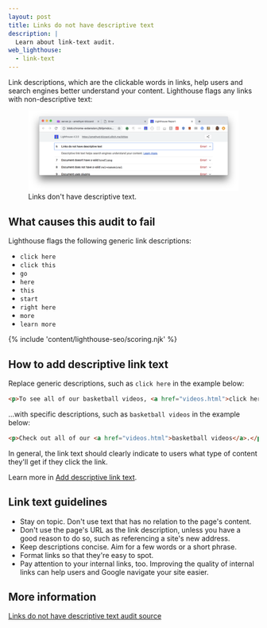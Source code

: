```yaml
---
layout: post
title: Links do not have descriptive text
description: |
  Learn about link-text audit.
web_lighthouse:
  - link-text
---
```


Link descriptions,
which are the clickable words in links,
help users and search engines better understand your content.
Lighthouse flags any links with non-descriptive text:

<figure class="w-figure">
  <img class="w-screenshot w-screenshot--filled" src="link-text.png" alt="Lighthouse audit showing links don't have descriptive text">
  <figcaption class="w-figcaption">
    Links don't have descriptive text.
  </figcaption>
</figure>

## What causes this audit to fail

Lighthouse flags the following generic link descriptions:

- `click here`
- `click this`
- `go`
- `here`
- `this`
- `start`
- `right here`
- `more`
- `learn more`

{% include 'content/lighthouse-seo/scoring.njk' %}

## How to add descriptive link text

Replace generic descriptions, such as `click here` in the example below:

```html
<p>To see all of our basketball videos, <a href="videos.html">click here</a>.</p>
```

…with specific descriptions, such as `basketball videos` in the example below:

```html
<p>Check out all of our <a href="videos.html">basketball videos</a>.</p>
```

In general,
the link text should clearly indicate to users what type of content they'll get
if they click the link.

Learn more in [Add descriptive link text](/write-descriptive-text#add-descriptive-link-text).

## Link text guidelines

- Stay on topic. Don't use text that has no relation to the page's content.
- Don't use the page's URL as the link description, unless you have a good reason to do so,
such as referencing a site's new address.
- Keep descriptions concise. Aim for a few words or a short phrase.
- Format links so that they're easy to spot.
- Pay attention to your internal links, too. Improving the quality of internal links can
help users and Google navigate your site easier.

## More information

[Links do not have descriptive text audit source](https://github.com/GoogleChrome/lighthouse/blob/master/lighthouse-core/audits/seo/link-text.js)
